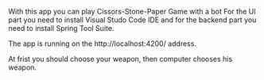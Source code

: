 With this app you can play Cissors-Stone-Paper Game with a bot
For the UI part you need to install Visual Studo Code IDE and 
for the backend part you need to install Spring Tool Suite.


The app is running on the http://localhost:4200/ address.

At frist you should choose your weapon, then computer chooses his weapon.

